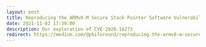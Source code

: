 ```yaml
---
layout: post
title: Reproducing the ARMv8-M Secure Stack Pointer Software Vulnerability (CVE-2020-16273)
date: 2021-11-02 17:39:00
description: Our exploration of CVE-2020-16273
redirect: https://medium.com/@philoround/reproducing-the-armv8-m-secure-stack-pointer-software-vulnerability-cve-2020-16273-a6b3967ed9a5
---
```

